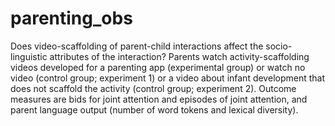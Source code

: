 # parenting_obs

Does video-scaffolding of parent-child interactions affect the socio-linguistic attributes of the interaction? Parents watch activity-scaffolding videos developed for a parenting app (experimental group) or watch no video (control group; experiment 1) or a video about infant development that does not scaffold the activity (control group; experiment 2). Outcome measures are bids for joint attention and episodes of joint attention, and parent language output (number of word tokens and lexical diversity).